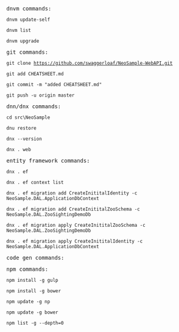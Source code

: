 
<pre>dnvm commands:</pre>

<code>dnvm  update-self</code>

<code>dnvm  list</code>

<code>dnvm  upgrade</code>

<pre>git commands:</pre>

<code>git clone https://github.com/swaggerloaf/NeoSample-WebAPI.git</code>

<code>git add CHEATSHEET.md</code>

<code>git commit -m "added CHEATSHEET.md"</code>

<code>git push -u origin master</code>


<pre>dnn/dnx commands:</pre>

<code>cd src\NeoSample</code>

<code>dnu restore</code>

<code>dnx --version</code>

<code>dnx . web</code>

<pre>entity framework commands:</pre>

<code>dnx . ef</code>

<code>dnx . ef context list</code>

<code>dnx . ef migration add CreateInititalIdentity -c NeoSample.DAL.ApplicationDbContext</code>

<code>dnx . ef migration add CreateInititalZooSchema -c NeoSample.DAL.ZooSightingDemoDb</code>

<code>dnx . ef migration apply CreateInititalZooSchema -c NeoSample.DAL.ZooSightingDemoDb</code>

<code>dnx . ef migration apply CreateInititalIdentity -c NeoSample.DAL.ApplicationDbContext</code>

<pre>code gen commands:</pre>

<pre>npm commands:</pre>

<code>npm install -g gulp</code>

<code>npm install -g bower</code>

<code>npm update -g np</code>

<code>npm update -g bower</code>

<code>npm list -g --depth=0</code>

